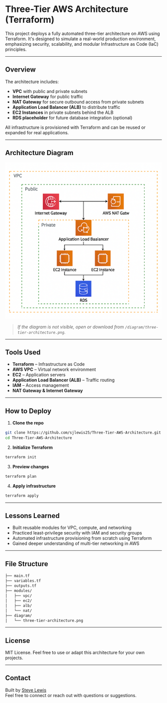 # Three-Tier AWS Architecture (Terraform)

This project deploys a fully automated three-tier architecture on AWS using Terraform. It's designed to simulate a real-world production environment, emphasizing security, scalability, and modular Infrastructure as Code (IaC) principles.

---

## Overview

The architecture includes:

- **VPC** with public and private subnets  
- **Internet Gateway** for public traffic  
- **NAT Gateway** for secure outbound access from private subnets  
- **Application Load Balancer (ALB)** to distribute traffic  
- **EC2 Instances** in private subnets behind the ALB  
- **RDS placeholder** for future database integration (optional)

All infrastructure is provisioned with Terraform and can be reused or expanded for real applications.

---

## Architecture Diagram

![Three-Tier AWS Architecture](/three-tier-architecture.png)

> *If the diagram is not visible, open or download from `/diagram/three-tier-architecture.png`.*

---

## Tools Used

- **Terraform** – Infrastructure as Code  
- **AWS VPC** – Virtual network environment  
- **EC2** – Application servers  
- **Application Load Balancer (ALB)** – Traffic routing  
- **IAM** – Access management  
- **NAT Gateway & Internet Gateway**

---

## How to Deploy

1. **Clone the repo**

```bash
git clone https://github.com/sjlewis25/Three-Tier-AWS-Architecture.git
cd Three-Tier-AWS-Architecture
```

2. **Initialize Terraform**

```bash
terraform init
```

3. **Preview changes**

```bash
terraform plan
```

4. **Apply infrastructure**

```bash
terraform apply
```

---

## Lessons Learned

- Built reusable modules for VPC, compute, and networking  
- Practiced least-privilege security with IAM and security groups  
- Automated infrastructure provisioning from scratch using Terraform  
- Gained deeper understanding of multi-tier networking in AWS

---

## File Structure

```
├── main.tf
├── variables.tf
├── outputs.tf
├── modules/
│   ├── vpc/
│   ├── ec2/
│   ├── alb/
│   └── nat/
├── diagram/
│   └── three-tier-architecture.png
```

---

## License

MIT License. Feel free to use or adapt this architecture for your own projects.

---

## Contact

Built by [Steve Lewis](https://github.com/sjlewis25)  
Feel free to connect or reach out with questions or suggestions.


